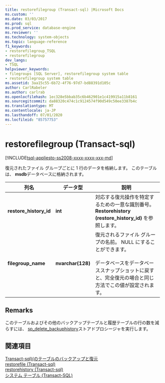 ```yaml
---
title: restorefilegroup (Transact-sql) |Microsoft Docs
ms.custom: ''
ms.date: 03/03/2017
ms.prod: sql
ms.prod_service: database-engine
ms.reviewer: ''
ms.technology: system-objects
ms.topic: language-reference
f1_keywords:
- restorefilegroup_TSQL
- restorefilegroup
dev_langs:
- TSQL
helpviewer_keywords:
- filegroups [SQL Server], restorefilegroup system table
- restorefilegroup system table
ms.assetid: 3aa15c55-6b72-4f76-97d7-bd88391d105c
author: CarlRabeler
ms.author: carlrab
ms.openlocfilehash: 1ec328e5bbab35c6b462901e1c419915a11b8161
ms.sourcegitcommit: da88320c474c1c9124574f90d549c50ee3387b4c
ms.translationtype: MT
ms.contentlocale: ja-JP
ms.lasthandoff: 07/01/2020
ms.locfileid: "85757753"
---
```

# <a name="restorefilegroup-transact-sql"></a>restorefilegroup (Transact-sql)
[!INCLUDE[tsql-appliesto-ss2008-xxxx-xxxx-xxx-md](../../includes/applies-to-version/sqlserver.md)]

  復元されたファイル グループごとに 1 行のデータを格納します。 このテーブルは、 **msdb**データベースに格納されます。  
  
|列名|データ型|説明|  
|-----------------|---------------|-----------------|  
|**restore_history_id**|**int**|対応する復元操作を特定するための一意な識別番号。 **Restorehistory (restore_history_id)** を参照します。|  
|**filegroup_name**|**nvarchar(128)**|復元されるファイル グループの名前。 NULL にすることができます。<br /><br /> データベースをデータベーススナップショットに戻すと、完全復元の場合と同じ方法でこの値が設定されます。|  
  
## <a name="remarks"></a>Remarks  
 このテーブルおよびその他のバックアップテーブルと履歴テーブルの行の数を減らすには、 [sp_delete_backuphistory](../../relational-databases/system-stored-procedures/sp-delete-backuphistory-transact-sql.md)ストアドプロシージャを実行します。  
  
## <a name="see-also"></a>関連項目  
 [Transact-sql&#41;&#40;のテーブルのバックアップと復元](../../relational-databases/system-tables/backup-and-restore-tables-transact-sql.md)   
 [restorefile &#40;Transact-sql&#41;](../../relational-databases/system-tables/restorefile-transact-sql.md)   
 [restorehistory &#40;Transact-sql&#41;](../../relational-databases/system-tables/restorehistory-transact-sql.md)   
 [システム テーブル &#40;Transact-SQL&#41;](../../relational-databases/system-tables/system-tables-transact-sql.md)  
  
  
